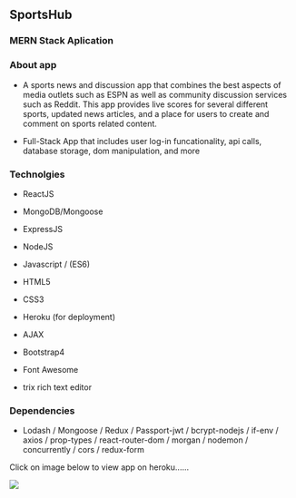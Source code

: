 ## SportsHub

### MERN Stack Aplication

### About app

- A sports news and discussion app that combines the best aspects of media outlets such as ESPN as well as community discussion services such as Reddit. This app provides live scores for several different sports, updated news articles, and a place for users to create and comment on sports related content.

- Full-Stack App that includes user log-in funcationality, api calls, database storage, dom manipulation, and more


### Technolgies

- ReactJS

- MongoDB/Mongoose

- ExpressJS

- NodeJS

- Javascript / (ES6)

- HTML5

- CSS3

- Heroku (for deployment)

- AJAX

- Bootstrap4

- Font Awesome

- trix rich text editor

### Dependencies

- Lodash / Mongoose / Redux / Passport-jwt / bcrypt-nodejs /  if-env / axios /     prop-types / react-router-dom / morgan / nodemon / concurrently / cors / redux-form


Click on image below to view app on heroku......


<a href="https://sportshubdevteam.herokuapp.com/"><img src="images/finalprojectphoto03.png" ></a>
